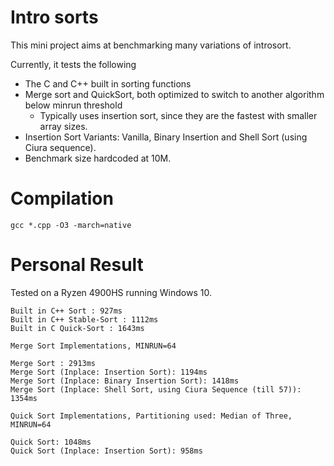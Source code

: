 
# Intro sorts

This mini project aims at benchmarking many variations of introsort.

Currently, it tests the following

* The C and C++ built in sorting functions
* Merge sort and QuickSort, both optimized to switch to another algorithm below minrun threshold
  * Typically uses insertion sort, since they are the fastest with smaller array sizes.
* Insertion Sort Variants: Vanilla, Binary Insertion and Shell Sort (using Ciura sequence).
* Benchmark size hardcoded at 10M.

# Compilation

`gcc *.cpp -O3 -march=native`

# Personal Result

Tested on a Ryzen 4900HS running Windows 10.

```
Built in C++ Sort : 927ms
Built in C++ Stable-Sort : 1112ms
Built in C Quick-Sort : 1643ms

Merge Sort Implementations, MINRUN=64

Merge Sort : 2913ms
Merge Sort (Inplace: Insertion Sort): 1194ms
Merge Sort (Inplace: Binary Insertion Sort): 1418ms
Merge Sort (Inplace: Shell Sort, using Ciura Sequence (till 57)): 1354ms

Quick Sort Implementations, Partitioning used: Median of Three, MINRUN=64

Quick Sort: 1048ms
Quick Sort (Inplace: Insertion Sort): 958ms
```